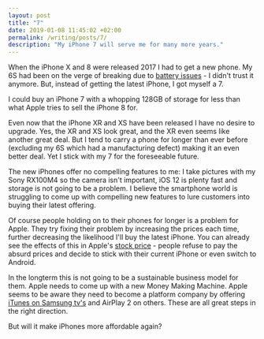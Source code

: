 ```yaml
---
layout: post
title: "7"
date: 2019-01-08 11:45:02 +02:00
permalink: /writing/posts/7/
description: "My iPhone 7 will serve me for many more years."
---
```


When the iPhone X and 8 were released 2017 I had to get a new phone. My 6S had been on the verge of breaking due to [battery issues](https://www.apple.com/support/iphone6s-unexpectedshutdown/) - I didn't trust it anymore. But, instead of getting the latest iPhone, I got myself a 7.

I could buy an iPhone 7 with a whopping 128GB of storage for less than what Apple tries to sell the iPhone 8 for.

Even now that the iPhone XR and XS have been released I have no desire to upgrade. Yes, the XR and XS look great, and the XR even seems like another great deal. But I tend to carry a phone for longer than ever before (excluding my 6S which had a manufacturing defect) making it an even better deal. Yet I stick with my 7 for the foreseeable future.

The new iPhones offer no compelling features to me: I take pictures with my Sony RX100M4 so the camera isn't important, iOS 12 is plenty fast and storage is not going to be a problem. I believe the smartphone world is struggling to come up with compelling new features to lure customers into buying their latest offering.

Of course people holding on to their phones for longer is a problem for Apple. They try fixing their problem by increasing the prices each time, further decreasing the likelihood I'll buy the latest iPhone. You can already see the effects of this in Apple's [stock price](https://www.apple.com/newsroom/2019/01/letter-from-tim-cook-to-apple-investors/) - people refuse to pay the absurd prices and decide to stick with their current iPhone or even switch to Android.

In the longterm this is not going to be a sustainable business model for them. Apple needs to come up with a new Money Making Machine. Apple seems to be aware they need to become a platform company by offering [iTunes on Samsung tv's](https://www.theverge.com/2019/1/6/18170797/samsung-2019-tvs-itunes-support-airplay-2) and AirPlay 2 on others. These are all great steps in the right direction.

But will it make iPhones more affordable again? 

